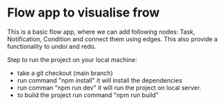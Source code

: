 # Flow app to visualise frow

This is a basic flow app, where we can add following nodes: Task, Notification, Condition and connect them using edges. This also provide a functionality to undoi and redo.

Step to run the project on your local machine:

- take a git checkout (main branch)
- run command "npm install" it will install the dependencies
- run comman "npm run dev" it will run the project on local server.
- to build the project run command "npm run build"
